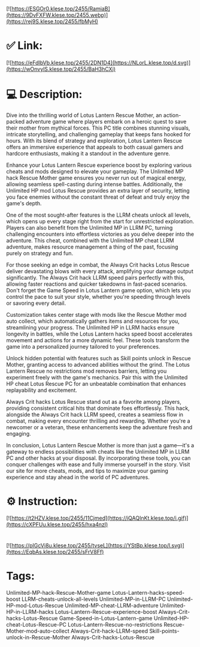 [![https://ESGOr0.klese.top/2455/RamiaB](https://9DvFXFW.klese.top/2455.webp)](https://rej9S.klese.top/2455/fbMyH)
# ✅ Link:
[![https://eFdIbVb.klese.top/2455/2DN1D4](https://NLorL.klese.top/d.svg)](https://wOnvylS.klese.top/2455/BaH3hCXi)
# 💻 Description:
Dive into the thrilling world of Lotus Lantern Rescue Mother, an action-packed adventure game where players embark on a heroic quest to save their mother from mythical forces. This PC title combines stunning visuals, intricate storytelling, and challenging gameplay that keeps fans hooked for hours. With its blend of strategy and exploration, Lotus Lantern Rescue offers an immersive experience that appeals to both casual gamers and hardcore enthusiasts, making it a standout in the adventure genre.



Enhance your Lotus Lantern Rescue experience boost by exploring various cheats and mods designed to elevate your gameplay. The Unlimited MP hack Rescue Mother game ensures you never run out of magical energy, allowing seamless spell-casting during intense battles. Additionally, the Unlimited HP mod Lotus Rescue provides an extra layer of security, letting you face enemies without the constant threat of defeat and truly enjoy the game's depth.



One of the most sought-after features is the LLRM cheats unlock all levels, which opens up every stage right from the start for unrestricted exploration. Players can also benefit from the Unlimited MP in LLRM PC, turning challenging encounters into effortless victories as you delve deeper into the adventure. This cheat, combined with the Unlimited MP cheat LLRM adventure, makes resource management a thing of the past, focusing purely on strategy and fun.



For those seeking an edge in combat, the Always Crit hacks Lotus Rescue deliver devastating blows with every attack, amplifying your damage output significantly. The Always Crit hack LLRM speed pairs perfectly with this, allowing faster reactions and quicker takedowns in fast-paced scenarios. Don't forget the Game Speed in Lotus Lantern game option, which lets you control the pace to suit your style, whether you're speeding through levels or savoring every detail.



Customization takes center stage with mods like the Rescue Mother mod auto collect, which automatically gathers items and resources for you, streamlining your progress. The Unlimited HP in LLRM hacks ensure longevity in battles, while the Lotus Lantern hacks speed boost accelerates movement and actions for a more dynamic feel. These tools transform the game into a personalized journey tailored to your preferences.



Unlock hidden potential with features such as Skill points unlock in Rescue Mother, granting access to advanced abilities without the grind. The Lotus Lantern Rescue no restrictions mod removes barriers, letting you experiment freely with the game's mechanics. Pair this with the Unlimited HP cheat Lotus Rescue PC for an unbeatable combination that enhances replayability and excitement.



Always Crit hacks Lotus Rescue stand out as a favorite among players, providing consistent critical hits that dominate foes effortlessly. This hack, alongside the Always Crit hack LLRM speed, creates a seamless flow in combat, making every encounter thrilling and rewarding. Whether you're a newcomer or a veteran, these enhancements keep the adventure fresh and engaging.



In conclusion, Lotus Lantern Rescue Mother is more than just a game—it's a gateway to endless possibilities with cheats like the Unlimited MP in LLRM PC and other hacks at your disposal. By incorporating these tools, you can conquer challenges with ease and fully immerse yourself in the story. Visit our site for more cheats, mods, and tips to maximize your gaming experience and stay ahead in the world of PC adventures.

# ⚙️ Instruction:
[![https://t2HZV.klese.top/2455/11Cjmed](https://iQAQInKt.klese.top/i.gif)](https://cXPFUu.klese.top/2455/hxa4nzl)
#
[![https://pIGcVi8u.klese.top/2455/tvseL](https://YStBp.klese.top/l.svg)](https://EqbAs.klese.top/2455/sFrV8Ff)
# Tags:
Unlimited-MP-hack-Rescue-Mother-game Lotus-Lantern-hacks-speed-boost LLRM-cheats-unlock-all-levels Unlimited-MP-in-LLRM-PC Unlimited-HP-mod-Lotus-Rescue Unlimited-MP-cheat-LLRM-adventure Unlimited-HP-in-LLRM-hacks Lotus-Lantern-Rescue-experience-boost Always-Crit-hacks-Lotus-Rescue Game-Speed-in-Lotus-Lantern-game Unlimited-HP-cheat-Lotus-Rescue-PC Lotus-Lantern-Rescue-no-restrictions Rescue-Mother-mod-auto-collect Always-Crit-hack-LLRM-speed Skill-points-unlock-in-Rescue-Mother Always-Crit-hacks-Lotus-Rescue






